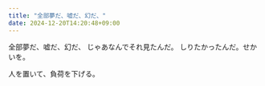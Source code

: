 ```yaml
---
title: "全部夢だ、嘘だ、幻だ、"
date: 2024-12-20T14:20:48+09:00
---
```

全部夢だ、嘘だ、幻だ、
じゃあなんでそれ見たんだ。
しりたかったんだ。せかいを。

人を置いて、負荷を下げる。

